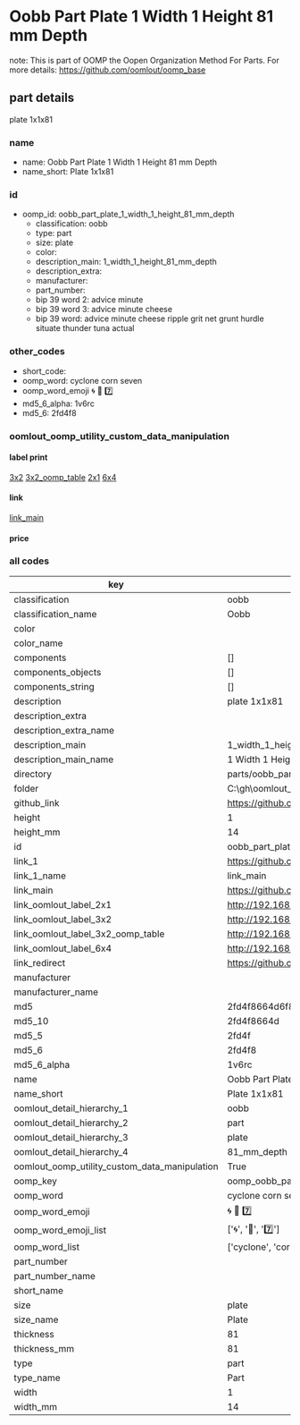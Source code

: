 # Oobb Part Plate 1 Width 1 Height 81 mm Depth  

note: This is part of OOMP the Oopen Organization Method For Parts. For more details: https://github.com/oomlout/oomp_base

##  part details
  



plate 1x1x81



### name
* name: Oobb Part Plate 1 Width 1 Height 81 mm Depth
* name_short: Plate 1x1x81 
### id
* oomp_id: oobb_part_plate_1_width_1_height_81_mm_depth
  * classification: oobb
  * type: part
  * size: plate
  * color: 
  * description_main: 1_width_1_height_81_mm_depth
  * description_extra: 
  * manufacturer: 
  * part_number: 
  * bip 39 word 2: advice minute
  * bip 39 word 3: advice minute cheese
  * bip 39 word: advice minute cheese ripple grit net grunt hurdle situate thunder tuna actual

### other_codes
* short_code: 
* oomp_word: cyclone corn seven
* oomp_word_emoji :cyclone: :corn: :seven:
* md5_6_alpha: 1v6rc
* md5_6: 2fd4f8






### oomlout_oomp_utility_custom_data_manipulation
#### label print
[3x2](http://192.168.1.245:1112/?label=oomp%201v6rc)
[3x2_oomp_table](http://192.168.1.108:1112/?label=oomp%201v6rc)
[2x1](http://192.168.1.242:1112/?label=oomp%201v6rc)
[6x4](http://192.168.1.55:1112/?label=oomp%201v6rc)    

#### link

[link_main](https://github.com/oomlout/oomlout_oobb_version_4_generated_parts/tree/main/navigation_oomp/oobb/part/plate/1_width_1_height_81_mm_depth/part)                              

#### price







### all codes 
| key | value |  
| --- | --- |  
| classification | oobb |  
| classification_name | Oobb |  
| color |  |  
| color_name |  |  
| components | [] |  
| components_objects | [] |  
| components_string | [] |  
| description | plate 1x1x81 |  
| description_extra |  |  
| description_extra_name |  |  
| description_main | 1_width_1_height_81_mm_depth |  
| description_main_name | 1 Width 1 Height 81 mm Depth |  
| directory | parts/oobb_part_plate_1_width_1_height_81_mm_depth |  
| folder | C:\gh\oomlout_oobb_version_4_generated_parts\parts\oobb_part_plate_1_width_1_height_81_mm_depth |  
| github_link | https://github.com/oomlout/oomlout_oomp_part_src/tree/main/parts/oobb_part_plate_1_width_1_height_81_mm_depth |  
| height | 1 |  
| height_mm | 14 |  
| id | oobb_part_plate_1_width_1_height_81_mm_depth |  
| link_1 | https://github.com/oomlout/oomlout_oobb_version_4_generated_parts/tree/main/navigation_oomp/oobb/part/plate/1_width_1_height_81_mm_depth/part |  
| link_1_name | link_main |  
| link_main | https://github.com/oomlout/oomlout_oobb_version_4_generated_parts/tree/main/navigation_oomp/oobb/part/plate/1_width_1_height_81_mm_depth/part |  
| link_oomlout_label_2x1 | http://192.168.1.242:1112/?label=oomp%201v6rc |  
| link_oomlout_label_3x2 | http://192.168.1.245:1112/?label=oomp%201v6rc |  
| link_oomlout_label_3x2_oomp_table | http://192.168.1.108:1112/?label=oomp%201v6rc |  
| link_oomlout_label_6x4 | http://192.168.1.55:1112/?label=oomp%201v6rc |  
| link_redirect | https://github.com/oomlout/oomlout_oobb_version_4_generated_parts/tree/main/parts/oobb_plate_01_01_81 |  
| manufacturer |  |  
| manufacturer_name |  |  
| md5 | 2fd4f8664d6f8ce652b35ba44e635020 |  
| md5_10 | 2fd4f8664d |  
| md5_5 | 2fd4f |  
| md5_6 | 2fd4f8 |  
| md5_6_alpha | 1v6rc |  
| name | Oobb Part Plate 1 Width 1 Height 81 mm Depth |  
| name_short | Plate 1x1x81  |  
| oomlout_detail_hierarchy_1 | oobb |  
| oomlout_detail_hierarchy_2 | part |  
| oomlout_detail_hierarchy_3 | plate |  
| oomlout_detail_hierarchy_4 | 81_mm_depth |  
| oomlout_oomp_utility_custom_data_manipulation | True |  
| oomp_key | oomp_oobb_part_plate_1_width_1_height_81_mm_depth |  
| oomp_word | cyclone corn seven |  
| oomp_word_emoji | :cyclone: :corn: :seven: |  
| oomp_word_emoji_list | [':cyclone:', ':corn:', ':seven:'] |  
| oomp_word_list | ['cyclone', 'corn', 'seven'] |  
| part_number |  |  
| part_number_name |  |  
| short_name |  |  
| size | plate |  
| size_name | Plate |  
| thickness | 81 |  
| thickness_mm | 81 |  
| type | part |  
| type_name | Part |  
| width | 1 |  
| width_mm | 14 |  
